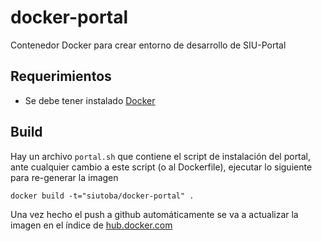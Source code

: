 # docker-portal
Contenedor Docker para crear entorno de desarrollo de SIU-Portal

## Requerimientos
 * Se debe tener instalado [Docker](https://docs.docker.com/installation/)

## Build
Hay un archivo `portal.sh` que contiene el script de instalación del portal, ante cualquier cambio a este script (o al Dockerfile), ejecutar lo siguiente para re-generar la imagen 
```
docker build -t="siutoba/docker-portal" .
```
Una vez hecho el push a github automáticamente se va a actualizar la imagen en el índice de [hub.docker.com](hub.docker.com)

